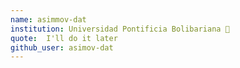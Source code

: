 ```yaml
---
name: asimmov-dat
institution: Universidad Pontificia Bolibariana 🚩
quote:  I'll do it later
github_user: asimov-dat
---
```

